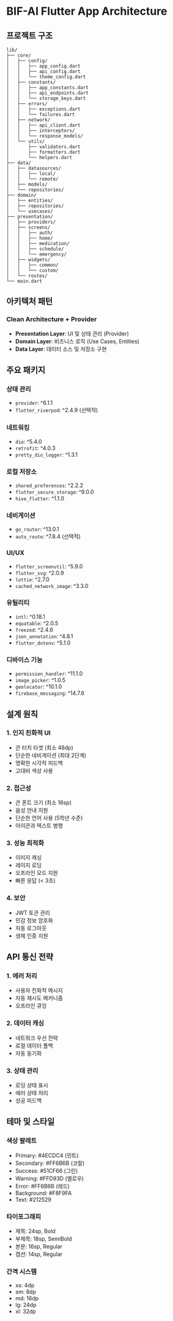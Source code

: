 # BIF-AI Flutter App Architecture

## 프로젝트 구조

```
lib/
├── core/
│   ├── config/
│   │   ├── app_config.dart
│   │   ├── api_config.dart
│   │   └── theme_config.dart
│   ├── constants/
│   │   ├── app_constants.dart
│   │   ├── api_endpoints.dart
│   │   └── storage_keys.dart
│   ├── errors/
│   │   ├── exceptions.dart
│   │   └── failures.dart
│   ├── network/
│   │   ├── api_client.dart
│   │   ├── interceptors/
│   │   └── response_models/
│   └── utils/
│       ├── validators.dart
│       ├── formatters.dart
│       └── helpers.dart
├── data/
│   ├── datasources/
│   │   ├── local/
│   │   └── remote/
│   ├── models/
│   └── repositories/
├── domain/
│   ├── entities/
│   ├── repositories/
│   └── usecases/
├── presentation/
│   ├── providers/
│   ├── screens/
│   │   ├── auth/
│   │   ├── home/
│   │   ├── medication/
│   │   ├── schedule/
│   │   └── emergency/
│   ├── widgets/
│   │   ├── common/
│   │   └── custom/
│   └── routes/
└── main.dart
```

## 아키텍처 패턴

### Clean Architecture + Provider
- **Presentation Layer**: UI 및 상태 관리 (Provider)
- **Domain Layer**: 비즈니스 로직 (Use Cases, Entities)
- **Data Layer**: 데이터 소스 및 저장소 구현

## 주요 패키지

### 상태 관리
- `provider`: ^6.1.1
- `flutter_riverpod`: ^2.4.9 (선택적)

### 네트워킹
- `dio`: ^5.4.0
- `retrofit`: ^4.0.3
- `pretty_dio_logger`: ^1.3.1

### 로컬 저장소
- `shared_preferences`: ^2.2.2
- `flutter_secure_storage`: ^9.0.0
- `hive_flutter`: ^1.1.0

### 네비게이션
- `go_router`: ^13.0.1
- `auto_route`: ^7.8.4 (선택적)

### UI/UX
- `flutter_screenutil`: ^5.9.0
- `flutter_svg`: ^2.0.9
- `lottie`: ^2.7.0
- `cached_network_image`: ^3.3.0

### 유틸리티
- `intl`: ^0.18.1
- `equatable`: ^2.0.5
- `freezed`: ^2.4.6
- `json_annotation`: ^4.8.1
- `flutter_dotenv`: ^5.1.0

### 디바이스 기능
- `permission_handler`: ^11.1.0
- `image_picker`: ^1.0.5
- `geolocator`: ^10.1.0
- `firebase_messaging`: ^14.7.6

## 설계 원칙

### 1. 인지 친화적 UI
- 큰 터치 타겟 (최소 48dp)
- 단순한 네비게이션 (최대 2단계)
- 명확한 시각적 피드백
- 고대비 색상 사용

### 2. 접근성
- 큰 폰트 크기 (최소 16sp)
- 음성 안내 지원
- 단순한 언어 사용 (5학년 수준)
- 아이콘과 텍스트 병행

### 3. 성능 최적화
- 이미지 캐싱
- 레이지 로딩
- 오프라인 모드 지원
- 빠른 응답 (< 3초)

### 4. 보안
- JWT 토큰 관리
- 민감 정보 암호화
- 자동 로그아웃
- 생체 인증 지원

## API 통신 전략

### 1. 에러 처리
- 사용자 친화적 메시지
- 자동 재시도 메커니즘
- 오프라인 큐잉

### 2. 데이터 캐싱
- 네트워크 우선 전략
- 로컬 데이터 폴백
- 자동 동기화

### 3. 상태 관리
- 로딩 상태 표시
- 에러 상태 처리
- 성공 피드백

## 테마 및 스타일

### 색상 팔레트
- Primary: #4ECDC4 (민트)
- Secondary: #FF6B6B (코랄)
- Success: #51CF66 (그린)
- Warning: #FFD93D (옐로우)
- Error: #FF6B6B (레드)
- Background: #F8F9FA
- Text: #212529

### 타이포그래피
- 제목: 24sp, Bold
- 부제목: 18sp, SemiBold
- 본문: 16sp, Regular
- 캡션: 14sp, Regular

### 간격 시스템
- xs: 4dp
- sm: 8dp
- md: 16dp
- lg: 24dp
- xl: 32dp